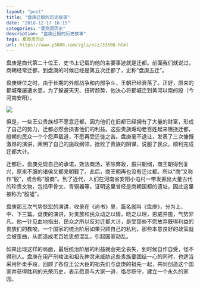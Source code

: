```yaml
---
layout: "post"
title: "盘庚迁殷的历史故事"
date: "2018-12-17 16:15"
categories: "夏商周历史"
description: "盘庚迁殷的历史故事"
tags: 夏商周历史
url: https://www.y5000.com/zgls/xsz/33508.html
---
```






盘庚是商代第二十位王，史书上记载的他的主要事迹就是迁都。前面我们就说过，商朝经常迁都，到盘庚的时候已经是第五次迁都了，史称“盘庚五迁”。

盘庚继位之时，由于长期的外部战争和内部争斗，王朝已经衰落了。正好，原来的都城奄屡遭水患，为了躲避天灾、扭转颓势，他决心将都城迁到黄河以南的殷（今河南安阳）。

![](https://img.y5000.com/uploads/allimg/180921/8-1P921153Z5300.jpg)

但是，一些王公贵族却不愿意迁都，因为他们在旧都已经拥有了大量的财富，形成了自己的势力，迁都必然会损害他们的利益。这些贵族煽动老百姓起来阻挠迁都，殷朝的民众一个个怨声载道，不愿再受迁徙之苦。盘庚毫不退让，发表了三次慷慨激昂的演讲，阐明了自己的施政纲领，挫败了贵族的阴谋，说服了民众，顺利完成迁都大计。

迁都后，盘庚兑现自己的承诺，效法商汤，革除弊政，振兴朝纲，商王朝得到复兴，原来不服的诸侯又都来朝觐了。此后，商王朝再也没有迁过都。所以“商”又称作“殷”，或合称“殷商”。到了近代，人们在河南省安阳小屯村一带发掘出大量古代的珍贵文物，包括甲骨文、青铜器等，证明这里曾经是商朝国都的遗址，因此这里被称为“殷墟”。

盘庚那三次气势恢宏的演讲，收录在《尚书》里，篇名就叫《盘庚》，分为上、中、下三篇。盘庚的演讲，对贵族和民众动之以情，晓之以理，恩威并施，气势非凡。他一针见血地指出，民众之所以反对迁都大计，是受那些不愿放弃既得利益的贵族们的教唆。一个国家的统治阶层如果只顾自己的私利，那些本意良好的政策就会被歪曲，从而造成老百姓思想混乱，引起国家动乱。

如果出现这样的局面，最后统治阶层的利益就会完全丧失，到时候自作自受，怪不得别人。盘庚在用严刑峻法和祖先神灵来威胁这些贵族要团结一心的同时，也适当采用怀柔手段，回顾了各位王公大臣的祖先们与盘庚的祖先一起，共同创造这个国家并获得胜利的光荣历史，表示愿意与大家一道，恪尽职守，建立一个永久的家园。
